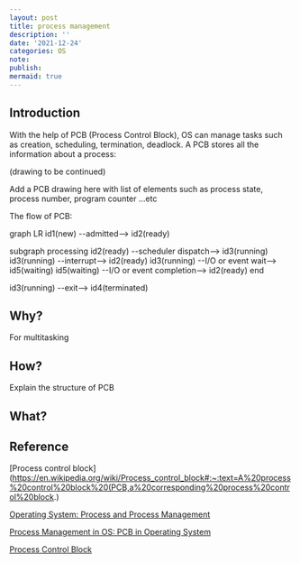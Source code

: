 ```yaml
---
layout: post
title: process management
description: ''
date: '2021-12-24'
categories: OS
note:
publish:
mermaid: true
---
```



## Introduction

With the help of PCB (Process Control Block), OS can manage tasks such as creation, scheduling, termination, deadlock. A PCB stores all the information about a process:

(drawing to be continued)

Add a PCB drawing here with list of elements such as process state, process number, program counter ...etc

The flow of PCB:

<div class="mermaid">
graph LR
  id1(new) --admitted--> id2(ready)
  
  subgraph processing
    id2(ready) --scheduler dispatch--> id3(running)
    id3(running) --interrupt--> id2(ready)
    id3(running) --I/O or event wait--> id5(waiting)
    id5(waiting) --I/O or event completion--> id2(ready)
  end

  id3(running) --exit--> id4(terminated)
</div>

## Why?

For multitasking

## How?

Explain the structure of PCB

## What?



## Reference

[Process control block](https://en.wikipedia.org/wiki/Process_control_block#:~:text=A%20process%20control%20block%20(PCB,a%20corresponding%20process%20control%20block.)

[Operating System: Process and Process Management](https://medium.com/@akhandmishra/operating-system-process-and-process-management-108d83e8ce60)

[Process Management in OS: PCB in Operating System](https://www.guru99.com/process-management-pcb.html)

[Process Control Block](https://www.youtube.com/watch?v=4s2MKuVYKV8)
